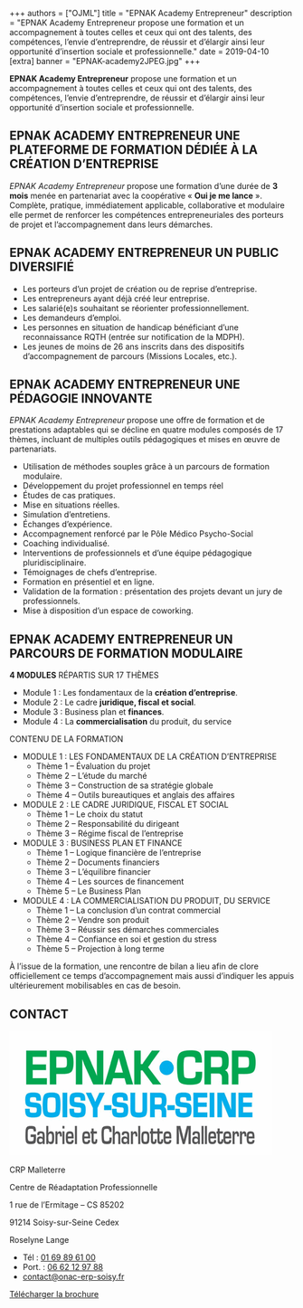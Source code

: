 +++
authors = ["OJML"]
title = "EPNAK Academy Entrepreneur"
description = "EPNAK Academy Entrepreneur propose une formation et un accompagnement à toutes celles et ceux qui ont des talents, des compétences, l’envie d’entreprendre, de réussir et d’élargir ainsi leur opportunité d’insertion sociale et professionnelle."
date = 2019-04-10
[extra]
banner = "EPNAK-academy2JPEG.jpg"
+++

**EPNAK Academy Entrepreneur** propose une formation et un accompagnement à toutes celles et ceux qui ont des talents, des compétences, l’envie d’entreprendre, de réussir et d’élargir ainsi leur opportunité d’insertion sociale et professionnelle.

## EPNAK ACADEMY ENTREPRENEUR UNE PLATEFORME DE FORMATION DÉDIÉE À LA CRÉATION D’ENTREPRISE

_EPNAK Academy Entrepreneur_ propose une formation d’une durée de **3 mois** menée en partenariat avec la coopérative
« **Oui je me lance** ». Complète, pratique, immédiatement applicable, collaborative et modulaire elle permet de renforcer
les compétences entrepreneuriales des porteurs de projet et l’accompagnement dans leurs démarches.

## EPNAK ACADEMY ENTREPRENEUR UN PUBLIC DIVERSIFIÉ

* Les porteurs d’un projet de création ou de reprise d’entreprise.
* Les entrepreneurs ayant déjà créé leur entreprise.
* Les salarié(e)s souhaitant se réorienter professionnellement.
* Les demandeurs d’emploi.
* Les personnes en situation de handicap bénéficiant d’une reconnaissance RQTH (entrée sur notification de la MDPH).
* Les jeunes de moins de 26 ans inscrits dans des dispositifs d’accompagnement de parcours (Missions Locales, etc.).

## EPNAK ACADEMY ENTREPRENEUR UNE PÉDAGOGIE INNOVANTE

_EPNAK Academy Entrepreneur_ propose une offre de formation et de prestations adaptables qui se décline en quatre modules composés de 17 thèmes, incluant de multiples outils pédagogiques et mises en œuvre de partenariats.

* Utilisation de méthodes souples grâce à un parcours de formation modulaire.
* Développement du projet professionnel en temps réel
* Études de cas pratiques.
* Mise en situations réelles.
* Simulation d’entretiens.
* Échanges d’expérience.
* Accompagnement renforcé par le Pôle Médico Psycho-Social
* Coaching individualisé.
* Interventions de professionnels et d’une équipe pédagogique pluridisciplinaire.
* Témoignages de chefs d’entreprise.
* Formation en présentiel et en ligne.
* Validation de la formation : présentation des projets devant un jury de professionnels.
* Mise à disposition d’un espace de coworking.

## EPNAK ACADEMY ENTREPRENEUR UN PARCOURS DE FORMATION MODULAIRE

**4 MODULES** RÉPARTIS SUR 17 THÈMES

* Module 1 : Les fondamentaux de la **création d’entreprise**.
* Module 2 : Le cadre **juridique, fiscal et social**.
* Module 3 : Business plan et **finances**.
* Module 4 : La **commercialisation** du produit, du service

CONTENU DE LA FORMATION

* MODULE 1 : LES FONDAMENTAUX DE LA CRÉATION D’ENTREPRISE
  - Thème 1 – Évaluation du projet
  - Thème 2 – L’étude du marché
  - Thème 3 – Construction de sa stratégie globale
  - Thème 4 – Outils bureautiques et anglais des affaires
* MODULE 2 : LE CADRE JURIDIQUE, FISCAL ET SOCIAL
  - Thème 1 – Le choix du statut
  - Thème 2 – Responsabilité du dirigeant
  - Thème 3 – Régime fiscal de l’entreprise
* MODULE 3 : BUSINESS PLAN ET FINANCE
  - Thème 1 – Logique financière de l’entreprise
  - Thème 2 – Documents financiers
  - Thème 3 – L’équilibre financier
  - Thème 4 – Les sources de financement
  - Thème 5 – Le Business Plan
* MODULE 4 : LA COMMERCIALISATION DU PRODUIT, DU SERVICE
  - Thème 1 – La conclusion d’un contrat commercial
  - Thème 2 – Vendre son produit
  - Thème 3 – Réussir ses démarches commerciales
  - Thème 4 – Confiance en soi et gestion du stress
  - Thème 5 – Projection à long terme

À l’issue de la formation, une rencontre de bilan a lieu afin de clore officiellement ce temps d’accompagnement mais aussi d’indiquer les appuis ultérieurement mobilisables en cas de besoin.

## CONTACT

![Logo de l'EPNAK](logo-epnak.png)

CRP Malleterre

Centre de Réadaptation Professionnelle

1 rue de l’Ermitage – CS 85202

91214 Soisy-sur-Seine Cedex

Roselyne Lange
 - Tél : [01 69 89 61 00](tel:+33169896100)
 - Port. : [06 62 12 97 88](tel:662129788)
 - [contact@onac-erp-soisy.fr](mailto:contact@onac-erp-soisy.fr)

[Télécharger la brochure](EPNAK-Academy-Entrepreneur.pdf)
